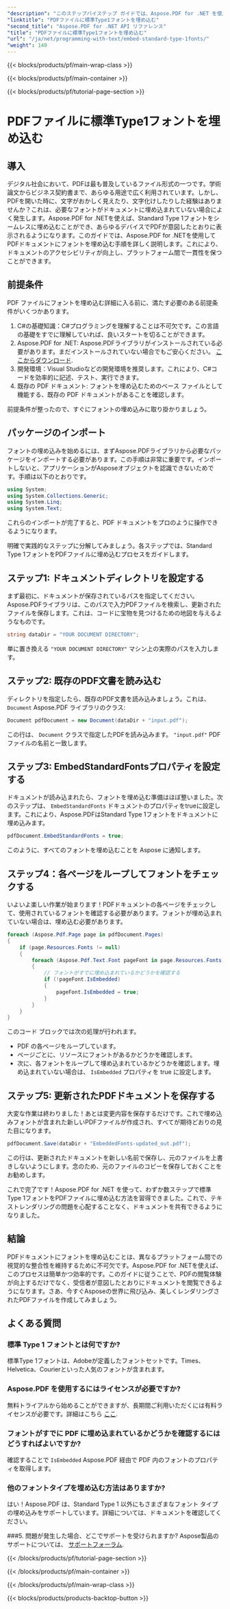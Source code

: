 ```yaml
---
"description": "このステップバイステップ ガイドでは、Aspose.PDF for .NET を使用して PDF ファイルに Standard Type 1 フォントを埋め込む方法を学習し、ドキュメントのアクセシビリティを強化します。"
"linktitle": "PDFファイルに標準Type1フォントを埋め込む"
"second_title": "Aspose.PDF for .NET API リファレンス"
"title": "PDFファイルに標準Type1フォントを埋め込む"
"url": "/ja/net/programming-with-text/embed-standard-type-1fonts/"
"weight": 140
---
```


{{< blocks/products/pf/main-wrap-class >}}

{{< blocks/products/pf/main-container >}}

{{< blocks/products/pf/tutorial-page-section >}}

# PDFファイルに標準Type1フォントを埋め込む

## 導入

デジタル社会において、PDFは最も普及しているファイル形式の一つです。学術論文からビジネス契約書まで、あらゆる用途で広く利用されています。しかし、PDFを開いた時に、文字がおかしく見えたり、文字化けしたりした経験はありませんか？これは、必要なフォントがドキュメントに埋め込まれていない場合によく発生します。Aspose.PDF for .NETを使えば、Standard Type 1フォントをシームレスに埋め込むことができ、あらゆるデバイスでPDFが意図したとおりに表示されるようになります。このガイドでは、Aspose.PDF for .NETを使用してPDFドキュメントにフォントを埋め込む手順を詳しく説明します。これにより、ドキュメントのアクセシビリティが向上し、プラットフォーム間で一貫性を保つことができます。

## 前提条件

PDF ファイルにフォントを埋め込む詳細に入る前に、満たす必要のある前提条件がいくつかあります。

1. C#の基礎知識：C#プログラミングを理解することは不可欠です。この言語の基礎をすでに理解していれば、良いスタートを切ることができます。
2. Aspose.PDF for .NET: Aspose.PDFライブラリがインストールされている必要があります。まだインストールされていない場合でもご安心ください。 [ここからダウンロード](https://releases。aspose.com/pdf/net/). 
3. 開発環境：Visual Studioなどの開発環境を推奨します。これにより、C#コードを効率的に記述、テスト、実行できます。
4. 既存の PDF ドキュメント: フォントを埋め込むためのベース ファイルとして機能する、既存の PDF ドキュメントがあることを確認します。

前提条件が整ったので、すぐにフォントの埋め込みに取り掛かりましょう。

## パッケージのインポート

フォントの埋め込みを始めるには、まずAspose.PDFライブラリから必要なパッケージをインポートする必要があります。この手順は非常に重要です。インポートしないと、アプリケーションがAsposeオブジェクトを認識できないためです。手順は以下のとおりです。

```csharp
using System;
using System.Collections.Generic;
using System.Linq;
using System.Text;
```

これらのインポートが完了すると、PDF ドキュメントをプロのように操作できるようになります。

明確で実践的なステップに分解してみましょう。各ステップでは、Standard Type 1フォントをPDFファイルに埋め込むプロセスをガイドします。

## ステップ1: ドキュメントディレクトリを設定する

まず最初に、ドキュメントが保存されているパスを指定してください。Aspose.PDFライブラリは、このパスで入力PDFファイルを検索し、更新されたファイルを保存します。これは、コードに宝物を見つけるための地図を与えるようなものです。

```csharp
string dataDir = "YOUR DOCUMENT DIRECTORY";
```

単に置き換える `"YOUR DOCUMENT DIRECTORY"` マシン上の実際のパスを入力します。

## ステップ2: 既存のPDF文書を読み込む

ディレクトリを指定したら、既存のPDF文書を読み込みましょう。これは、 `Document` Aspose.PDF ライブラリのクラス:

```csharp
Document pdfDocument = new Document(dataDir + "input.pdf");
```

この行は、 `Document` クラスで指定したPDFを読み込みます。 `"input.pdf"` PDF ファイルの名前と一致します。

## ステップ3: EmbedStandardFontsプロパティを設定する

ドキュメントが読み込まれたら、フォントを埋め込む準備はほぼ整いました。次のステップは、 `EmbedStandardFonts` ドキュメントのプロパティをtrueに設定します。これにより、Aspose.PDFはStandard Type 1フォントをドキュメントに埋め込みます。 

```csharp
pdfDocument.EmbedStandardFonts = true;
```

このように、すべてのフォントを埋め込むことを Aspose に通知します。

## ステップ4：各ページをループしてフォントをチェックする

いよいよ楽しい作業が始まります！PDFドキュメントの各ページをチェックして、使用されているフォントを確認する必要があります。フォントが埋め込まれていない場合は、埋め込む必要があります。 

```csharp
foreach (Aspose.Pdf.Page page in pdfDocument.Pages)
{
    if (page.Resources.Fonts != null)
    {
        foreach (Aspose.Pdf.Text.Font pageFont in page.Resources.Fonts)
        {
            // フォントがすでに埋め込まれているかどうかを確認する
            if (!pageFont.IsEmbedded)
            {
                pageFont.IsEmbedded = true;
            }
        }
    }
}
```

このコード ブロックでは次の処理が行われます。
- PDF の各ページをループしています。
- ページごとに、リソースにフォントがあるかどうかを確認します。
- 次に、各フォントをループして埋め込まれているかどうかを確認します。埋め込まれていない場合は、 `IsEmbedded` プロパティを true に設定します。

## ステップ5: 更新されたPDFドキュメントを保存する

大変な作業は終わりました！あとは変更内容を保存するだけです。これで埋め込みフォントが含まれた新しいPDFファイルが作成され、すべてが期待どおりの見た目になります。

```csharp
pdfDocument.Save(dataDir + "EmbeddedFonts-updated_out.pdf");
```

この行は、更新されたドキュメントを新しい名前で保存し、元のファイルを上書きしないようにします。念のため、元のファイルのコピーを保存しておくことをお勧めします。

これで完了です！Aspose.PDF for .NET を使って、わずか数ステップで標準Type 1フォントをPDFファイルに埋め込む方法を習得できました。これで、テキストレンダリングの問題を心配することなく、ドキュメントを共有できるようになりました。

## 結論

PDFドキュメントにフォントを埋め込むことは、異なるプラットフォーム間での視覚的な整合性を維持するために不可欠です。Aspose.PDF for .NETを使えば、このプロセスは簡単かつ効率的です。このガイドに従うことで、PDFの閲覧体験が向上するだけでなく、受信者が意図したとおりにドキュメントを閲覧できるようになります。さあ、今すぐAsposeの世界に飛び込み、美しくレンダリングされたPDFファイルを作成してみましょう。

## よくある質問

### 標準 Type 1 フォントとは何ですか?
標準Type 1フォントは、Adobeが定義したフォントセットです。Times、Helvetica、Courierといった人気のフォントが含まれます。

### Aspose.PDF を使用するにはライセンスが必要ですか?
無料トライアルから始めることができますが、長期間ご利用いただくには有料ライセンスが必要です。詳細はこちら [ここ](https://purchase。aspose.com/buy).

### フォントがすでに PDF に埋め込まれているかどうかを確認するにはどうすればよいですか?
確認することで `IsEmbedded` Aspose.PDF 経由で PDF 内のフォントのプロパティを取得します。

### 他のフォントタイプを埋め込む方法はありますか?
はい！Aspose.PDF は、Standard Type 1 以外にもさまざまなフォント タイプの埋め込みをサポートしています。詳細については、ドキュメントを確認してください。

###5. 問題が発生した場合、どこでサポートを受けられますか?
Aspose製品のサポートについては、 [サポートフォーラム](https://forum。aspose.com/c/pdf/10).

{{< /blocks/products/pf/tutorial-page-section >}}

{{< /blocks/products/pf/main-container >}}

{{< /blocks/products/pf/main-wrap-class >}}

{{< blocks/products/products-backtop-button >}}